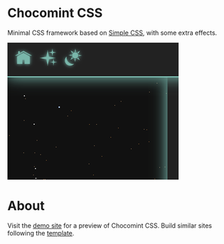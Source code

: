# Chocomint CSS
Minimal CSS framework based on [Simple CSS](https://simplecss.org/), with some extra effects.

![logo](logo.png)

# About
Visit the [demo site](https://diegobarmor.github.io/chocomint-css/) for a preview of Chocomint CSS. Build similar sites following the [template](template).
